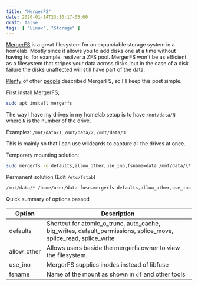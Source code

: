 ```yaml
---
title: "MergerFS"
date: 2020-01-14T23:10:17-05:00
draft: false
tags: [ "Linux", "Storage" ]
---
```


[MergerFS](https://github.com/trapexit/mergerfs) is a great filesystem for an expandable storage system in a homelab. Mostly since it allows you to add disks one at a time without having to, for example, resilver a ZFS pool. MergerFS won't be as efficient as a filesystem that stripes your data across disks, but in the case of a disk failure the disks unaffected will still have part of the data.

[Plenty](https://blog.linuxserver.io/2017/06/24/the-perfect-media-server-2017/) of other [people](https://web.archive.org/web/20200130103849/https://www.teknophiles.com/2018/02/19/disk-pooling-in-linux-with-mergerfs/) described MergerFS, so I'll keep this post simple.

First install MergerFS,

```bash
sudo apt install mergerfs
```

The way I have my drives in my homelab setup is to have `/mnt/data/N` where `N` is the number of the drive.

Examples: `/mnt/data/1`, `/mnt/data/2`, `/mnt/data/3`

This is mainly so that I can use wildcards to capture all the drives at once.

Temporary mounting solution:

```bash
sudo mergerfs -o defaults,allow_other,use_ino,fsname=data /mnt/data/\* $HOME/data
```

Permanent solution (Edit `/etc/fstab`)

```bash
/mnt/data/* /home/user/data fuse.mergerfs defaults,allow_other,use_ino,fsname=data 0 0
```

Quick summary of options passed

| Option      | Description                                                  |
| ----------- | ------------------------------------------------------------ |
| defaults    | Shortcut for atomic_o_trunc, auto_cache, big_writes, default_permissions, splice_move, splice_read, splice_write |
| allow_other | Allows users beside the mergerfs owner to view the filesystem. |
| use_ino     | MergerFS supplies inodes instead of libfuse                  |
| fsname      | Name of the mount as shown in `df` and other tools           |

